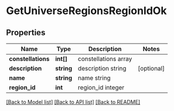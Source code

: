 # GetUniverseRegionsRegionIdOk

## Properties
Name | Type | Description | Notes
------------ | ------------- | ------------- | -------------
**constellations** | **int[]** | constellations array | 
**description** | **string** | description string | [optional] 
**name** | **string** | name string | 
**region_id** | **int** | region_id integer | 

[[Back to Model list]](../README.md#documentation-for-models) [[Back to API list]](../README.md#documentation-for-api-endpoints) [[Back to README]](../README.md)



